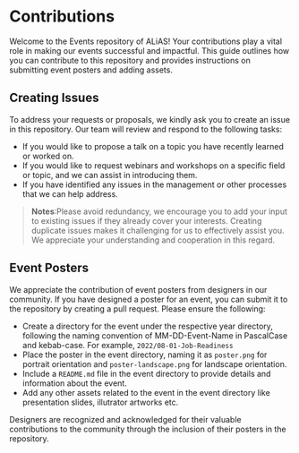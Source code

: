 # Contributions

Welcome to the Events repository of ALiAS! Your contributions play a vital role in making our events successful and impactful. This guide outlines how you can contribute to this repository and provides instructions on submitting event posters and adding assets.

## Creating Issues

To address your requests or proposals, we kindly ask you to create an issue in this repository. Our team will review and respond to the following tasks:

- If you would like to propose a talk on a topic you have recently learned or worked on.
- If you would like to request webinars and workshops on a specific field or topic, and we can assist in introducing them.
- If you have identified any issues in the management or other processes that we can help address.

> **Notes**:Please avoid redundancy, we encourage you to add your input to existing issues if they already cover your interests. Creating duplicate issues makes it challenging for us to effectively assist you. We appreciate your understanding and cooperation in this regard.

## Event Posters

We appreciate the contribution of event posters from designers in our community. If you have designed a poster for an event, you can submit it to the repository by creating a pull request. Please ensure the following:

- Create a directory for the event under the respective year directory, following the naming convention of MM-DD-Event-Name in PascalCase and kebab-case. For example, `2022/08-01-Job-Readiness`
- Place the poster in the event directory, naming it as `poster.png` for portrait orientation and `poster-landscape.png` for landscape orientation.
- Include a `README.md` file in the event directory to provide details and information about the event.
- Add any other assets related to the event in the event directory like presentation slides, illutrator artworks etc.

Designers are recognized and acknowledged for their valuable contributions to the community through the inclusion of their posters in the repository.
